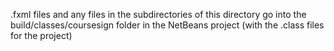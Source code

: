 .fxml files and any files in the subdirectories of this directory go into the build/classes/coursesign folder in the NetBeans project (with the .class files for the project)
